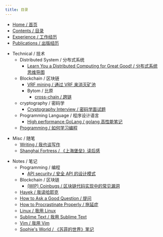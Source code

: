 ```yaml
---
title: 目录
---
```


- [Home / 首页](/home)
- [Contents / 目录](/contents)
- [Experience / 工作经历](/experience)
- [Publications / 出版经历](/publications)
* Technical / 技术
    * Distributed System / 分布式系统
        - [Learn You a Distributed Computing for Great Good! / 分布式系统思维导图](/technical/distsys/learn-u-a-distcomp-for-great-good)
    - Blockchain / 区块链
        + [VRF mining / 通过 VRF 来消灭矿池](/technical/blockchain/vrf-mining)
        + Bytom / 比原
            * [cross-chain / 跨链](/technical/blockchain/bytom/cross-chain)
    - cryptography / 密码学
        - [Cryptography Interview / 密码学面试题](/technical/crypto/crypto-interview)
    * Programming Language / 程序设计语言
        - [High performance GoLang / golang 高性能笔记](/technical/PL/hp-golang)
    - [Programming / 如何学习编程](/technical/programming)
+ Misc / 随笔
    * [Writing / 我也谈写作](/mics/writing)
    * [Shanghai Fortress / 《上海堡垒》读后感](/mics/once-upon-a-time-in-Shanghai)
* Notes / 笔记
    - Programming / 编程
        + [API security / 安全 API 的设计模式](/notes/API_sec)
    - Blockchain / 区块链
        + [(WIP) Coinbugs / 区块链代码实现中的常见漏洞](/notes/blockchain/coinbugs)
    * [Hayek / 我读哈耶克](/notes/hayek)
    - [How to Ask a Good Question / 提问](/notes/how-to-ask-a-good-question)
    - [How to Procrastinate Properly / 拖延症](/life-hacks/how-to-procrastinate)
    - [Linux / 我用 Linux](/notes/linux)
    - [Sublime Text / 我用 Sublime Text](/notes/subl)
    - [Vim / 我用 Vim](/notes/vim)
    * [Sophie's World / 《苏菲的世界》笔记](/notes/sophies-world)
<!-- * 自我提升 -->
